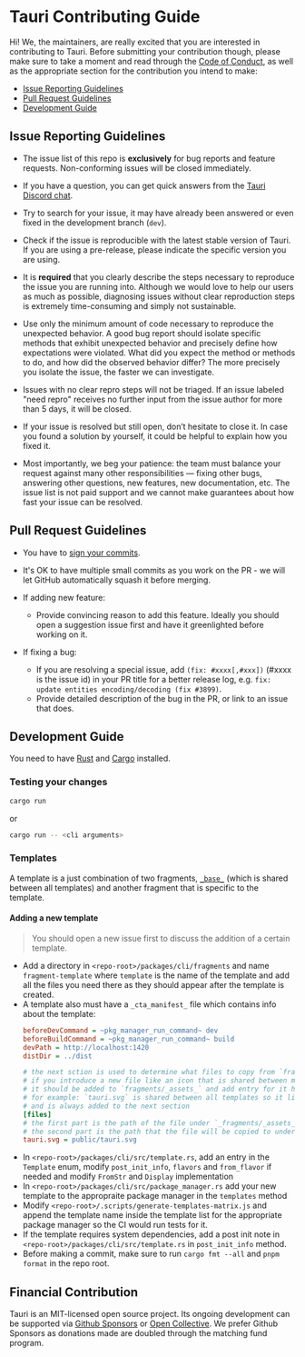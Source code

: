 # Tauri Contributing Guide

Hi! We, the maintainers, are really excited that you are interested in contributing to Tauri. Before submitting your contribution though, please make sure to take a moment and read through the [Code of Conduct](CODE_OF_CONDUCT.md), as well as the appropriate section for the contribution you intend to make:

- [Issue Reporting Guidelines](#issue-reporting-guidelines)
- [Pull Request Guidelines](#pull-request-guidelines)
- [Development Guide](#development-guide)

## Issue Reporting Guidelines

- The issue list of this repo is **exclusively** for bug reports and feature requests. Non-conforming issues will be closed immediately.

- If you have a question, you can get quick answers from the [Tauri Discord chat](https://discord.gg/SpmNs4S).

- Try to search for your issue, it may have already been answered or even fixed in the development branch (`dev`).

- Check if the issue is reproducible with the latest stable version of Tauri. If you are using a pre-release, please indicate the specific version you are using.

- It is **required** that you clearly describe the steps necessary to reproduce the issue you are running into. Although we would love to help our users as much as possible, diagnosing issues without clear reproduction steps is extremely time-consuming and simply not sustainable.

- Use only the minimum amount of code necessary to reproduce the unexpected behavior. A good bug report should isolate specific methods that exhibit unexpected behavior and precisely define how expectations were violated. What did you expect the method or methods to do, and how did the observed behavior differ? The more precisely you isolate the issue, the faster we can investigate.

- Issues with no clear repro steps will not be triaged. If an issue labeled "need repro" receives no further input from the issue author for more than 5 days, it will be closed.

- If your issue is resolved but still open, don’t hesitate to close it. In case you found a solution by yourself, it could be helpful to explain how you fixed it.

- Most importantly, we beg your patience: the team must balance your request against many other responsibilities — fixing other bugs, answering other questions, new features, new documentation, etc. The issue list is not paid support and we cannot make guarantees about how fast your issue can be resolved.

## Pull Request Guidelines

- You have to [sign your commits](https://docs.github.com/en/authentication/managing-commit-signature-verification/signing-commits).

- It's OK to have multiple small commits as you work on the PR - we will let GitHub automatically squash it before merging.

- If adding new feature:

  - Provide convincing reason to add this feature. Ideally you should open a suggestion issue first and have it greenlighted before working on it.

- If fixing a bug:
  - If you are resolving a special issue, add `(fix: #xxxx[,#xxx])` (#xxxx is the issue id) in your PR title for a better release log, e.g. `fix: update entities encoding/decoding (fix #3899)`.
  - Provide detailed description of the bug in the PR, or link to an issue that does.

## Development Guide

You need to have [Rust](https://www.rust-lang.org) and [Cargo](https://doc.rust-lang.org/cargo/getting-started/installation.html) installed.

### Testing your changes

```bash
cargo run
```

or

```bash
cargo run -- <cli arguments>
```

### Templates

A template is a just combination of two fragments, [`_base_`](../packages/cli/fragments/_base_) (which is shared between all templates) and another fragment that is specific to the template.

#### Adding a new template

> You should open a new issue first to discuss the addition of a certain template.

- Add a directory in `<repo-root>/packages/cli/fragments` and name `fragment-template` where `template` is the name of the template and add all the files you need there as they should appear after the template is created.
- A template also must have a `_cta_manifest_` file which contains info about the template:
  ```ini
  beforeDevCommand = ~pkg_manager_run_command~ dev
  beforeBuildCommand = ~pkg_manager_run_command~ build
  devPath = http://localhost:1420
  distDir = ../dist

  # the next sction is used to determine what files to copy from `fragments/_assets_`
  # if you introduce a new file like an icon that is shared between multiple templates,
  # it should be added to `fragments/_assets_` and add entry for it here
  # for example: `tauri.svg` is shared between all templates so it lives in `fragments/_assets_`
  # and is always added to the next section
  [files]
  # the first part is the path of the file under `_fragments/_assets_`
  # the second part is the path that the file will be copied to under the final template directory
  tauri.svg = public/tauri.svg
  ```
- In `<repo-root>/packages/cli/src/template.rs`, add an entry in the `Template` enum, modify `post_init_info`, `flavors` and `from_flavor` if needed and modify `FromStr` and `Display` implementation
- In `<repo-root>/packages/cli/src/package_manager.rs` add your new template to the appropraite package manager in the `templates` method
- Modify `<repo-root>/.scripts/generate-templates-matrix.js` and append the template name inside the template list for the appropriate package manager so the CI would run tests for it.
- If the template requires system dependencies, add a post init note in `<repo-root>/packages/cli/src/template.rs` in `post_init_info` method.
- Before making a commit, make sure to run `cargo fmt --all` and `pnpm format` in the repo root.

## Financial Contribution

Tauri is an MIT-licensed open source project. Its ongoing development can be supported via [Github Sponsors](https://github.com/sponsors/nothingismagick) or [Open Collective](https://opencollective.com/tauri). We prefer Github Sponsors as donations made are doubled through the matching fund program.
